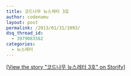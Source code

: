 ```yaml
---
title: 코드나무 뉴스레터 3호
author: codenamu
layout: post
permalink: /2013/01/31/1093/
dsq_thread_id:
  - 3979083562
categories:
  - 뉴스레터
---
```

<noscript>
  [<a href="//storify.com/codenamu/3" target="_blank">View the story "코드나무 뉴스레터 3호" on Storify</a>]
</noscript>